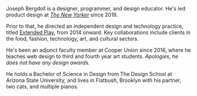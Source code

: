 Joseph Bergdoll is a designer, programmer, and design educator. He's led product design at [_The New Yorker_](http://www.newyorker.com) since 2019.

Prior to that, he directed an independent design and technology practice, titled [Extended Play](https://www.extendedplay.nyc), from 2014 onward. Key collaborations include clients in the food, fashion, technology, art, and cultural sectors.

He's been an adjunct faculty member at Cooper Union since 2016, where he teaches web design to third and fourth year art students. _Apologies, he does not have any design awards._

He holds a Bachelor of Science in Design from The Design School at Arizona State University, and lives in Flatbush, Brooklyn with his partner, two cats, and multiple pianos.